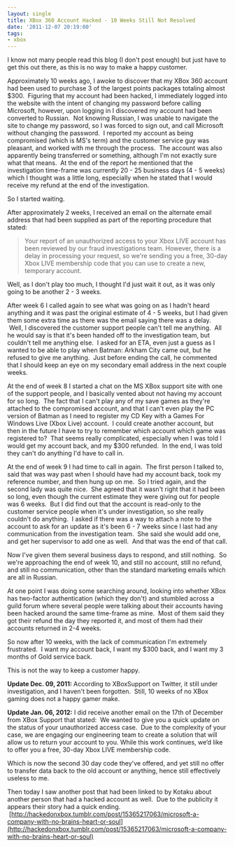 ```yaml
---
layout: single
title: XBox 360 Account Hacked - 10 Weeks Still Not Resolved
date: '2011-12-07 20:19:00'
tags:
- xbox
---
```


I know not many people read this blog (I don't post enough) but just have to get this out there, as this is no way to make a happy customer.  
  
Approximately 10 weeks ago, I awoke to discover that my XBox 360 account had been used to purchase 3 of the largest points packages totaling almost $300. &nbsp;Figuring that my account had been hacked, I immediately logged into the website with the intent of changing my password before calling Microsoft, however, upon logging in I discovered my account had been converted to Russian. &nbsp;Not knowing Russian, I was unable to navigate the site to change my password, so I was forced to sign out, and call Microsoft without changing the password. &nbsp;I reported my account as being compromised (which is MS's term) and the customer service guy was pleasant, and worked with me through the process. &nbsp;The account was also apparently being transferred or something, although I'm not exactly sure what that means. &nbsp;At the end of the report he mentioned that the investigation time-frame was currently 20 - 25 business days (4 - 5 weeks) which I thought was a little long, especially when he stated that I would receive my refund at the end of the investigation.  
  
So I started waiting.  
  
After approximately 2 weeks, I received an email on the alternate email address that had been supplied as part of the reporting procedure that stated:

> Your report of an unauthorized access to your Xbox LIVE account has been reviewed by our fraud investigations team. However, there is a delay in processing your request, so we're sending you a free, 30-day Xbox LIVE membership code that you can use to create a new, temporary account.

Well, as I don't play too much, I thought I'd just wait it out, as it was only going to be another 2 - 3 weeks.  
  
After week 6 I called again to see what was going on as I hadn't heard anything and it was past the original estimate of 4 - 5 weeks, but I had given them some extra time as there was the email saying there was a delay. &nbsp;Well, I discovered the customer support people can't tell me anything. &nbsp;All he would say is that it's been handed off to the investigation team, but couldn't tell me anything else. &nbsp;I asked for an ETA, even just a guess as I wanted to be able to play when Batman: Arkham City came out, but he refused to give me anything. &nbsp;Just before ending the call, he commented that I should keep an eye on my secondary email address in the next couple weeks.  
  
At the end of week 8 I started a chat on the MS XBox support site with one of the support people, and I basically vented about not having my account for so long. &nbsp;The fact that I can't play any of my save games as they're attached to the compromised account, and that I can't even play the PC version of Batman as I need to register my CD Key with a Games For Windows Live (Xbox Live) account. &nbsp;I could create another account, but then in the future I have to try to remember which account which game was registered to? &nbsp;That seems really complicated, especially when I was told I would get my account back, and my $300 refunded. &nbsp;In the end, I was told they can't do anything I'd have to call in.  
  
At the end of week 9 I had time to call in again. &nbsp;The first person I talked to, said that was way past when I should have had my account back, took my reference number, and then hung up on me. &nbsp;So I tried again, and the second lady was quite nice. &nbsp;She agreed that it wasn't right that it had been so long, even though the current estimate they were giving out for people was 6 weeks. &nbsp;But I did find out that the account is read-only to the customer service people when it's under investigation, so she really couldn't do anything. &nbsp;I asked if there was a way to attach a note to the account to ask for an update as it's been 6 - 7 weeks since I last had any communication from the investigation team. &nbsp;She said she would add one, and get her supervisor to add one as well. &nbsp;And that was the end of that call.  
  
Now I've given them several business days to respond, and still nothing. &nbsp;So we're approaching the end of week 10, and still no account, still no refund, and still no communication, other than the standard marketing emails which are all in Russian.  
  
At one point I was doing some searching around, looking into whether XBox has two-factor authentication (which they don't) and stumbled across a guild forum where several people were talking about their accounts having been hacked around the same time-frame as mine. &nbsp;Most of them said they got their refund the day they reported it, and most of them had their accounts returned in 2-4 weeks.  
  
So now after 10 weeks, with the lack of communication I'm extremely frustrated. &nbsp;I want my account back, I want my $300 back, and I want my 3 months of Gold service back.  
  
This is not the way to keep a customer happy.  
  
**Update Dec. 09, 2011:** According to XBoxSupport on Twitter, it still under investigation, and I haven't been forgotten. &nbsp;Still, 10 weeks of no XBox gaming does not a happy gamer make.  
  
**Update Jan. 06, 2012:** I did receive another email on the 17th of December from XBox Support that stated: &nbsp;We wanted to give you a quick update on the status of your unauthorized access case. &nbsp;Due to the complexity of your case, we are engaging our engineering team to create a solution that will allow us to return your account to you. While this work continues, we’d like to offer you a free, 30-day Xbox LIVE membership code.  
  
Which is now the second 30 day code they've offered, and yet still no offer to transfer data back to the old account or anything, hence still effectively useless to me.  
  
Then today I saw another post that had been linked to by Kotaku about another person that had a hacked account as well. &nbsp;Due to the publicity it appears their story had a quick ending. &nbsp;[http://hackedonxbox.tumblr.com/post/15365217063/microsoft-a-company-with-no-brains-heart-or-soul](http://hackedonxbox.tumblr.com/post/15365217063/microsoft-a-company-with-no-brains-heart-or-soul)

